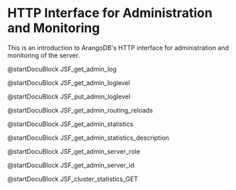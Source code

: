 HTTP Interface for Administration and Monitoring
================================================


This is an introduction to ArangoDB's HTTP interface for administration and
monitoring of the server.

<!-- lib/Admin/RestAdminLogHandler.cpp -->

@startDocuBlock JSF_get_admin_log

@startDocuBlock JSF_get_admin_loglevel

@startDocuBlock JSF_put_admin_loglevel


<!-- js/actions/api-system.js -->

@startDocuBlock JSF_get_admin_routing_reloads


<!-- js/actions/api-system.js -->

@startDocuBlock JSF_get_admin_statistics


<!-- js/actions/api-system.js -->

@startDocuBlock JSF_get_admin_statistics_description


<!-- js/actions/api-system.js -->

@startDocuBlock JSF_get_admin_server_role

<!-- js/actions/api-system.js -->

@startDocuBlock JSF_get_admin_server_id

<!-- js/actions/api-cluster.js -->

@startDocuBlock JSF_cluster_statistics_GET
